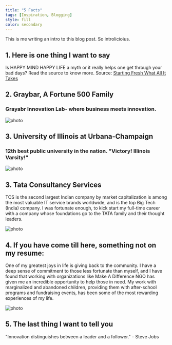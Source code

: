 ```yaml
---
title: "5 Facts"
tags: [Inspiration, Blogging]
style: fill
color: secondary
---
```


This is me writing an intro to this blog post. So introlicioius.

## 1. Here is one thing I want to say

Is HAPPY MIND HAPPY LIFE a myth or it really helps one get through your bad days? Read the source to know more.
Source: 
[Starting Fresh What All It Takes](https://sankalpjainblogs.wixsite.com/myblogs/post/starting-fresh-what-all-it-takes/)


## 2. Graybar, A Fortune 500 Family

### Grayabr Innovation Lab- where business meets innovation.

![photo](https://graybar.widen.net/content/szdon06tv9/jpeg/AboutUs-Hero.jpg?crop=true&anchor=0,0&q=80&color=ffffffff&u=3im2u2&w=2048&h=1372)


## 3. University of Illinois at Urbana-Champaign

### 12th best public university in the nation. "Victory! Illinois Varsity!"

![photo](https://www.admissions.illinois.edu/Content/images/visit-virtual-visits.jpg)


## 3. Tata Consultancy Services

TCS is the second largest Indian company by market capitalization is among the most valuable IT service brands worldwide, and is the top Big Tech (India) company. I was fortunate enough, to kick start my full-time career with a company whose foundations go to the TATA family and their thought leaders.

![photo](https://www.tcs.com/content/dam/global-tcs/en/images/home/dark-theme.svg)


## 4. If you have come till here, something not on my resume:

One of my greatest joys in life is giving back to the community. I have a deep sense of commitment to those less fortunate than myself, and I have found that working with organizations like Make A Difference NGO has given me an incredible opportunity to help those in need. My work with marginalized and abandoned children, providing them with after-school programs and fundraising events, has been some of the most rewarding experiences of my life.

![photo](https://makeadiff.in/images/mad_logo.png)


## 5. The last thing I want to tell you

"Innovation distinguishes between a leader and a follower." - Steve Jobs


